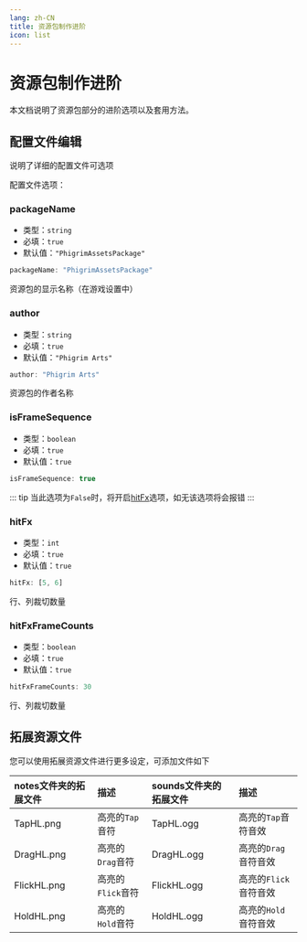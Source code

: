 ```yaml
---
lang: zh-CN
title: 资源包制作进阶
icon: list
---
```


# 资源包制作进阶

本文档说明了资源包部分的进阶选项以及套用方法。

## 配置文件编辑

说明了详细的配置文件可选项

配置文件选项：

### packageName
- 类型：`string`
- 必填：`true`
- 默认值：`"PhigrimAssetsPackage"`
```typescript
packageName: "PhigrimAssetsPackage"
```
资源包的显示名称（在游戏设置中）

### author
- 类型：`string`
- 必填：`true`
- 默认值：`"Phigrim Arts"`
```typescript
author: "Phigrim Arts"
```
资源包的作者名称

### isFrameSequence
- 类型：`boolean`
- 必填：`true`
- 默认值：`true`
```typescript
isFrameSequence: true
```
::: tip
当此选项为`False`时，将开启[hitFx](further.html#hitfx)选项，如无该选项将会报错
:::

### hitFx
- 类型：`int`
- 必填：`true`
- 默认值：`true`
```typescript
hitFx: [5, 6]
```
行、列裁切数量

### hitFxFrameCounts
- 类型：`boolean`
- 必填：`true`
- 默认值：`true`
```typescript
hitFxFrameCounts: 30
```
行、列裁切数量

## 拓展资源文件
您可以使用拓展资源文件进行更多设定，可添加文件如下

| notes文件夹的拓展文件 | 描述           | sounds文件夹的拓展文件 | 描述             |
|:--------------|:-------------|:---------------|:---------------|
| TapHL.png     | 高亮的`Tap`音符   | TapHL.ogg      | 高亮的`Tap`音符音效   |
| DragHL.png    | 高亮的`Drag`音符  | DragHL.ogg     | 高亮的`Drag`音符音效  |
| FlickHL.png   | 高亮的`Flick`音符 | FlickHL.ogg    | 高亮的`Flick`音符音效 |
| HoldHL.png    | 高亮的`Hold`音符  | HoldHL.ogg     | 高亮的`Hold`音符音效  |

